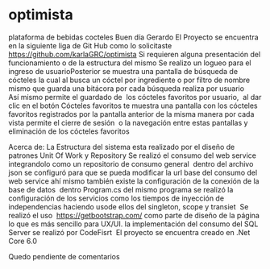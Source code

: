 # optimista
 plataforma de bebidas cocteles
Buen día Gerardo
El Proyecto se encuentra en la siguiente liga de Git Hub como lo solicitaste
https://github.com/karlaGRC/optimista
Si requieren alguna presentación del funcionamiento o de la estructura del mismo 
Se realizo un logueo para el ingreso de usuarioPosterior se muestra una pantalla de búsqueda de cócteles 
la cual al busca un cóctel por ingrediente o por filtro de nombre
mismo que guarda una bitácora por cada búsqueda realiza por usuario 
Así mismo permite el guardado de  los cócteles favoritos por usuario,
 al dar clic en el botón Cócteles favoritos te muestra una pantalla con los cócteles favoritos registrados 
por la pantalla anterior de la misma manera por cada vista permite el cierre de sesión 
o la navegación entre estas pantallas y eliminación de los cócteles favoritos

Acerca de:
La Estructura del sistema esta realizado por el diseño de patrones Unit Of Work y Repository
Se realizó el consumo del web service integrandolo como un repositorio de consumo general 
dentro del archivo json se configuró para que se pueda modificar la url base del consumo del web
 service ahí mismo también existe la configuración de la conexión de la base de datos
  dentro Program.cs del mismo programa se realizó la configuración de los servicios 
 como los tiempos de inyección de independencias haciendo usode ellos del singleton, scope y transiet 
 Se realizó el uso  https://getbootstrap.com/ como parte de diseño de la página 
 lo que es más sencillo para UX/UI.
 la implementación del consumo del SQL Server se realizó por CodeFisrt 
 El proyecto se encuentra creado en .Net Core 6.0
 
 Quedo pendiente de comentarios 
